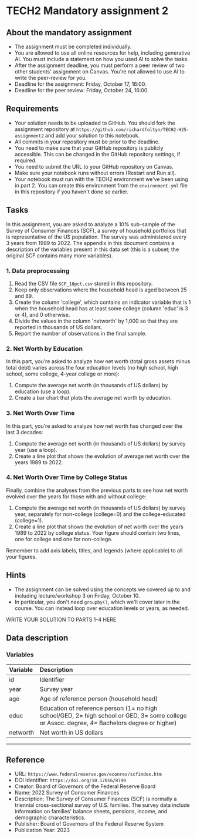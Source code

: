 # TECH2 Mandatory assignment 2

## About the mandatory assignment

* The assignment must be completed individually.
* You are allowed to use all online resources for help, including generative AI. You must include a statement on how you used AI to solve the tasks.
* After the assignment deadline, you must perform a peer review of two other students' assignment on Canvas. You're not allowed to use AI to write the peer-review for you.
* Deadline for the assignment: Friday, October 17, 16:00.
* Deadline for the peer review: Friday, October 24, 16:00.

## Requirements

* Your solution needs to be uploaded to GitHub. You should fork the assignment repository at `https://github.com/richardfoltyn/TECH2-H25-assignment2` and add your solution to this notebook.
* All commits in your repository must be prior to the deadline.
* You need to make sure that your GitHub repository is publicly accessible. This can be changed in the GitHub repository settings, if required.
* You need to submit the URL to your GitHub repository on Canvas.
* Make sure your notebook runs without errors (Restart and Run all).
* Your notebook must run with the TECH2 environment we've been using in part 2. You can create this environment from the `environment.yml` file in this repository if you haven't done so earlier.

## Tasks

In this assignment, you are asked to analyze a 10% sub-sample of the Survey of Consumer Finances (SCF), a survey of household portfolios that is representative of the US population. The survey was administered every 3 years from 1989 to 2022. The appendix in this document contains a description of the variables present in this data set (this is a subset; the original SCF contains many more variables).

### 1. Data preprocessing

1. Read the CSV file `SCF_10pct.csv` stored in this repository.
2. Keep only observations where the household head is aged between 25 and 89.
3. Create the column 'college', which contains an indicator variable that is 1 when the household head has at least some college (column 'educ' is 3 or 4), and 0 otherwise.
4. Divide the values in the column 'networth' by 1,000 so that they are reported in thousands of US dollars.
5. Report the number of observations in the final sample.

### 2. Net Worth by Education

In this part, you're asked to analyze how net worth (total gross assets minus total debt) varies across the four education levels (no high school, high school, some college, 4-year college or more):

1. Compute the average net worth (in thousands of US dollars) by education (use a loop).
2. Create a bar chart that plots the average net worth by education.

### 3. Net Worth Over Time

In this part, you're asked to analyze how net worth has changed over the last 3 decades:

1. Compute the average net worth (in thousands of US dollars) by survey year (use a loop).
2. Create a line plot that shows the evolution of average net worth over the years 1989 to 2022.

### 4. Net Worth Over Time by College Status

Finally, combine the analyses from the previous parts to see how net worth evolved over the years for those with and without college:

1. Compute the average net worth (in thousands of US dollars) by survey year, separately for non-college (college=0) and the college-educated (college=1).
2. Create a line plot that shows the evolution of net worth over the years 1989 to 2022 by college status. Your figure should contain two lines, one for college and one for non-college.

Remember to add axis labels, titles, and legends (where applicable) to all your figures.

## Hints

* The assignment can be solved using the concepts we covered up to and including lecture/workshop 3 on Friday, October 10.
* In particular, you don't need `groupby()`, which we'll cover later in the course. You can instead loop over education levels or years, as needed.

WRITE YOUR SOLUTION TO PARTS 1-4 HERE


## Data description

### Variables

| Variable | Description |
| :--- | :--- |
| id | Identifier |
| year | Survey year |
| age | Age of reference person (household head) |
| educ | Education of reference person ($1=$ no high school/GED, $2=$ high school or GED, $3=$ some college or Assoc. degree, $4=$ Bachelors degree or higher) |
| networth | Net worth in US dollars |

---

## Reference

* URL: `https://www.federalreserve.gov/econres/scfindex.htm`
* DOI Identifier: `https://doi.org/10.17016/8799`
* Creator: Board of Governors of the Federal Reserve Board
* Name: 2022 Survey of Consumer Finances
* Description: The Survey of Consumer Finances (SCF) is normally a triennial cross-sectional survey of U.S. families. The survey data include information on families' balance sheets, pensions, income, and demographic characteristics.
* Publisher: Board of Governors of the Federal Reserve System
* Publication Year: 2023